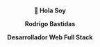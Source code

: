 <div id="header" align="center">
    <H4>👋 Hola Soy <p font-color=blue>Rodrigo Bastidas</p> Desarrollador Web Full Stack</H4>
</div>
